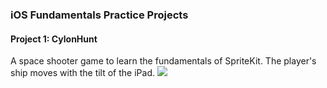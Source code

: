 ### iOS Fundamentals Practice Projects

#### Project 1: CylonHunt
A space shooter game to learn the fundamentals of SpriteKit. The player's ship moves with the tilt of the iPad.
![](https://giphy.com/gifs/gxNDmiK8ioRyzN4BsY/html5)


